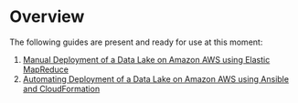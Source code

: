 # Overview

The following guides are present and ready for use at this moment:

1. [Manual Deployment of a Data Lake on Amazon AWS using Elastic MapReduce](1-manual-emr-deployment/README.md)
2. [Automating Deployment of a Data Lake on Amazon AWS using Ansible and CloudFormation](2-automatic-emr-deployment/README.md)
